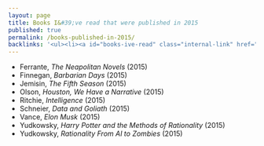 ```yaml
---
layout: page
title: Books I&#39;ve read that were published in 2015
published: true
permalink: /books-published-in-2015/
backlinks: '<ul><li><a id="books-ive-read" class="internal-link" href="/books-ive-read/">Books I&#39;ve read</a></li></ul>'
---
```


* Ferrante, _The Neapolitan Novels_ (2015) 
* Finnegan, _Barbarian Days_ (2015) 
* Jemisin, _The Fifth Season_ (2015) 
* Olson, _Houston, We Have a Narrative_ (2015) 
* Ritchie, _Intelligence_ (2015) 
* Schneier, _Data and Goliath_ (2015) 
* Vance, _Elon Musk_ (2015) 
* Yudkowsky, _Harry Potter and the Methods of Rationality_ (2015) 
* Yudkowsky, _Rationality From AI to Zombies_ (2015) 
